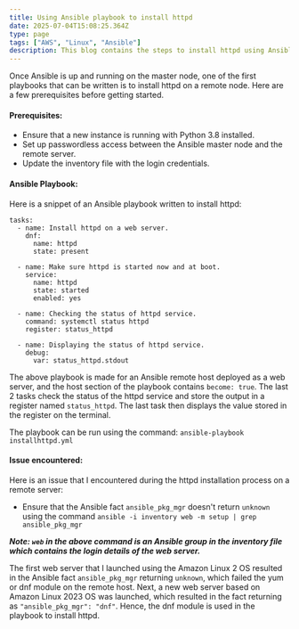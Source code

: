 ```yaml
---
title: Using Ansible playbook to install httpd
date: 2025-07-04T15:08:25.364Z
type: page
tags: ["AWS", "Linux", "Ansible"] 
description: This blog contains the steps to install httpd using Ansible playbook
---
```


Once Ansible is up and running on the master node, one of the first playbooks that can be written is to install httpd on a remote node. Here are a few prerequisites before getting started.

#### Prerequisites:

- Ensure that a new instance is running with Python 3.8 installed.
- Set up passwordless access between the Ansible master node and the remote server.
- Update the inventory file with the login credentials.

#### Ansible Playbook:

Here is a snippet of an Ansible playbook written to install httpd:

```
tasks:
  - name: Install httpd on a web server.
    dnf:
      name: httpd
      state: present    
 
  - name: Make sure httpd is started now and at boot.
    service:
      name: httpd
      state: started
      enabled: yes

  - name: Checking the status of httpd service.
    command: systemctl status httpd
    register: status_httpd

  - name: Displaying the status of httpd service.
    debug:
      var: status_httpd.stdout

```
The above playbook is made for an Ansible remote host deployed as a web server, and the host section of the playbook contains ```become: true```. The last 2 tasks check the status of the httpd service and store the output in a register named ```status_httpd```. The last task then displays the value stored in the register on the terminal.
 
The playbook can be run using the command: ```ansible-playbook installhttpd.yml```

#### Issue encountered:

Here is an issue that I encountered during the httpd installation process on a remote server:

- Ensure that the Ansible fact ```ansible_pkg_mgr``` doesn't return ```unknown``` using the command ```ansible -i inventory web -m setup | grep ansible_pkg_mgr```

***Note: ```web``` in the above command is an Ansible group in the inventory file which contains the login details of the web server.***

The first web server that I launched using the Amazon Linux 2 OS resulted in the Ansible fact ```ansible_pkg_mgr``` returning ```unknown```, which failed the yum or dnf module on the remote host. Next, a new web server based on Amazon Linux 2023 OS was launched, which resulted in the fact returning as ```"ansible_pkg_mgr": "dnf"```. Hence, the dnf module is used in the playbook to install httpd.
